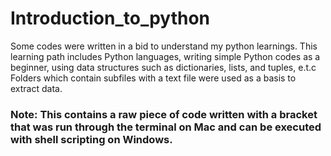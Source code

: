 # Introduction_to_python
Some codes were written in a bid to understand my python learnings. This learning path includes Python languages, writing simple Python codes as a beginner, using data structures such as dictionaries, lists, and tuples, e.t.c
Folders which contain subfiles with a text file were used as a basis to extract data.

### Note: This contains a raw piece of code written with a bracket that was run through the terminal on Mac and can be executed with shell scripting on Windows.
